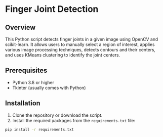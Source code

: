 # Finger Joint Detection

## Overview
This Python script detects finger joints in a given image using OpenCV and scikit-learn. It allows users to manually select a region of interest, applies various image processing techniques, detects contours and their centers, and uses KMeans clustering to identify the joint centers.

## Prerequisites
- Python 3.8 or higher 
- Tkinter (usually comes with Python)

## Installation
1. Clone the repository or download the script.
2. Install the required packages from the `requirements.txt` file:

```bash
pip install -r requirements.txt
```

